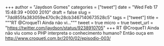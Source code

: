 
+++
author = "Jaydson Gomes"
categories = ["tweet"]
date = "Wed Feb 17 15:48:39 +0000 2010"
draft = false
slug = "7dd855fa383059e470c9c28cb3467140673528c5"
tags = ["tweet"]
title = """RT @CroqueTI Ainda não vi..."""
tweet = true
micro = true
tweet_url = "https://twitter.com/jaydson/status/9238910705"
+++
RT @CroqueTI Ainda não viu como o PHP interpreta o conhecimento humano? Então ouça em http://www.croqueti.com.br/2010/02/episodio-003/
